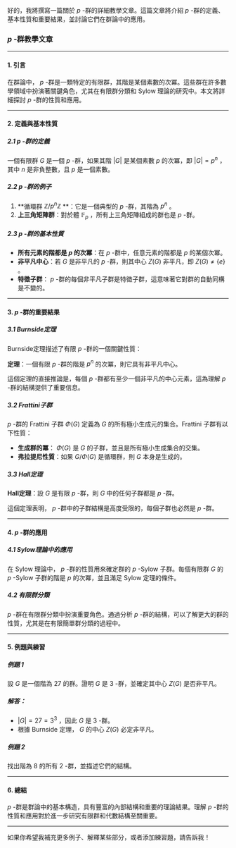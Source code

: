 好的，我將撰寫一篇關於  $`p`$ -群的詳細教學文章。這篇文章將介紹  $`p`$ -群的定義、基本性質和重要結果，並討論它們在群論中的應用。

###  $`p`$ -群教學文章

---

#### 1. 引言

在群論中， $`p`$ -群是一類特定的有限群，其階是某個素數的次冪。這些群在許多數學領域中扮演著關鍵角色，尤其在有限群分類和 Sylow 理論的研究中。本文將詳細探討  $`p`$ -群的性質和應用。

---

#### 2. 定義與基本性質

##### 2.1  $`p`$ -群的定義

一個有限群  $`G`$  是一個  $`p`$ -群，如果其階  $`|G|`$  是某個素數  $`p`$  的次冪，即  $`|G| = p^n`$ ，其中  $`n`$  是非負整數，且  $`p`$  是一個素數。

##### 2.2  $`p`$ -群的例子

1. **循環群  $`\mathbb{Z}/p^n\mathbb{Z}`$ **：它是一個典型的  $`p`$ -群，其階為  $`p^n`$ 。
2. **上三角矩陣群**：對於體  $`\mathbb{F}_p`$ ，所有上三角矩陣組成的群也是  $`p`$ -群。

##### 2.3  $`p`$ -群的基本性質

- **所有元素的階都是  $`p`$  的次冪**：在  $`p`$ -群中，任意元素的階都是  $`p`$  的某個次冪。
- **非平凡中心**：若  $`G`$  是非平凡的  $`p`$ -群，則其中心  $`Z(G)`$  非平凡，即  $`Z(G) \neq \{e\}`$ 。
- **特徵子群**： $`p`$ -群的每個非平凡子群是特徵子群，這意味著它對群的自動同構是不變的。

---

#### 3.  $`p`$ -群的重要結果

##### 3.1 Burnside定理

Burnside定理描述了有限  $`p`$ -群的一個關鍵性質：

**定理**：一個有限  $`p`$ -群的階是  $`p^n`$  的次冪，則它具有非平凡中心。

這個定理的直接推論是，每個  $`p`$ -群都有至少一個非平凡的中心元素，這為理解  $`p`$ -群的結構提供了重要信息。

##### 3.2 Frattini子群

 $`p`$ -群的 Frattini 子群  $`\Phi(G)`$  定義為  $`G`$  的所有極小生成元的集合。Frattini 子群有以下性質：
- **生成群的冪**： $`\Phi(G)`$  是  $`G`$  的子群，並且是所有極小生成集合的交集。
- **弗拉提尼性質**：如果  $`G/\Phi(G)`$  是循環群，則  $`G`$  本身是生成的。

##### 3.3 Hall定理

**Hall定理**：設  $`G`$  是有限  $`p`$ -群，則  $`G`$  中的任何子群都是  $`p`$ -群。

這個定理表明， $`p`$ -群中的子群結構是高度受限的，每個子群也必然是  $`p`$ -群。

---

#### 4.  $`p`$ -群的應用

##### 4.1 Sylow理論中的應用

在 Sylow 理論中， $`p`$ -群的性質用來確定群的  $`p`$ -Sylow 子群。每個有限群  $`G`$  的  $`p`$ -Sylow 子群的階是  $`p`$  的次冪，並且滿足 Sylow 定理的條件。

##### 4.2 有限群分類

 $`p`$ -群在有限群分類中扮演重要角色。通過分析  $`p`$ -群的結構，可以了解更大的群的性質，尤其是在有限簡單群分類的過程中。

---

#### 5. 例題與練習

##### 例題 1
設  $`G`$  是一個階為  $`27`$  的群。證明  $`G`$  是  $`3`$ -群，並確定其中心  $`Z(G)`$  是否非平凡。

##### 解答：
-  $`|G| = 27 = 3^3`$ ，因此  $`G`$  是  $`3`$ -群。
- 根據 Burnside 定理， $`G`$  的中心  $`Z(G)`$  必定非平凡。

##### 例題 2
找出階為  $`8`$  的所有  $`2`$ -群，並描述它們的結構。

---

#### 6. 總結

 $`p`$ -群是群論中的基本構造，具有豐富的內部結構和重要的理論結果。理解  $`p`$ -群的性質和應用對於進一步研究有限群和代數結構至關重要。

---

如果你希望我補充更多例子、解釋某些部分，或者添加練習題，請告訴我！
